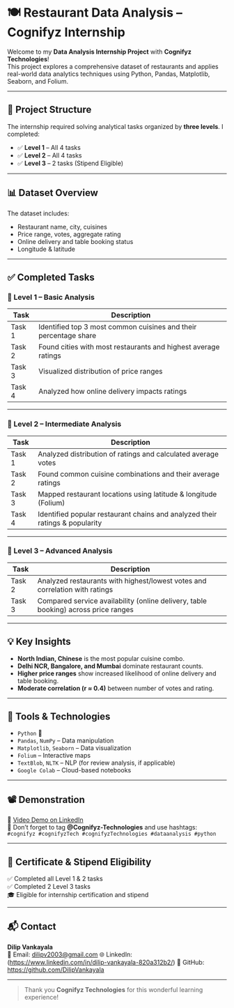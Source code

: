 # 🍽️ Restaurant Data Analysis – Cognifyz Internship

Welcome to my **Data Analysis Internship Project** with **Cognifyz Technologies**!  
This project explores a comprehensive dataset of restaurants and applies real-world data analytics techniques using Python, Pandas, Matplotlib, Seaborn, and Folium.

---

## 📁 Project Structure

The internship required solving analytical tasks organized by **three levels**. I completed:

- ✅ **Level 1** – All 4 tasks
- ✅ **Level 2** – All 4 tasks
- ✅ **Level 3** – 2 tasks (Stipend Eligible)

---

## 📊 Dataset Overview
The dataset includes:
- Restaurant name, city, cuisines
- Price range, votes, aggregate rating
- Online delivery and table booking status
- Longitude & latitude

---

## ✅ Completed Tasks

### 🔷 Level 1 – Basic Analysis
| Task | Description |
|------|-------------|
| Task 1 | Identified top 3 most common cuisines and their percentage share |
| Task 2 | Found cities with most restaurants and highest average ratings |
| Task 3 | Visualized distribution of price ranges |
| Task 4 | Analyzed how online delivery impacts ratings |

---

### 🔷 Level 2 – Intermediate Analysis
| Task | Description |
|------|-------------|
| Task 1 | Analyzed distribution of ratings and calculated average votes |
| Task 2 | Found common cuisine combinations and their average ratings |
| Task 3 | Mapped restaurant locations using latitude & longitude (Folium) |
| Task 4 | Identified popular restaurant chains and analyzed their ratings & popularity |

---

### 🔷 Level 3 – Advanced Analysis
| Task | Description |
|------|-------------|
| Task 2 | Analyzed restaurants with highest/lowest votes and correlation with ratings |
| Task 3 | Compared service availability (online delivery, table booking) across price ranges |

---

## 💡 Key Insights
- **North Indian, Chinese** is the most popular cuisine combo.
- **Delhi NCR, Bangalore, and Mumbai** dominate restaurant counts.
- **Higher price ranges** show increased likelihood of online delivery and table booking.
- **Moderate correlation (r ≈ 0.4)** between number of votes and rating.

---

## 📌 Tools & Technologies
- `Python` 🐍
- `Pandas`, `NumPy` – Data manipulation
- `Matplotlib`, `Seaborn` – Data visualization
- `Folium` – Interactive maps
- `TextBlob`, `NLTK` – NLP (for review analysis, if applicable)
- `Google Colab` – Cloud-based notebooks

---

## 📽️ Demonstration
🔗 [Video Demo on LinkedIn](#)  
📌 Don’t forget to tag **@Cognifyz-Technologies** and use hashtags:  
`#cognifyz #cognifyzTech #cognifyzTechnologies #dataanalysis #python`

---

## 📜 Certificate & Stipend Eligibility
✅ Completed all Level 1 & 2 tasks  
✅ Completed 2 Level 3 tasks  
🎓 Eligible for internship certification and stipend

---

## 📬 Contact
**Dilip Vankayala**  
📧 Email: dilipv2003@gmail.com 
🌐 LinkedIn: (https://www.linkedin.com/in/dilip-vankayala-820a312b2/)
🐙 GitHub: https://github.com/DilipVankayala

---

> Thank you **Cognifyz Technologies** for this wonderful learning experience!
